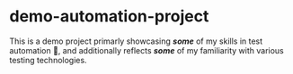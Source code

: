 # demo-automation-project
This is a demo project primarly showcasing ***some*** of my skills in test automation 🤖, and additionally reflects ***some*** of my familiarity with various testing technologies.
